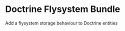 Doctrine Flysystem Bundle
=========================

Add a flysystem storage behaviour to Doctrine entities

